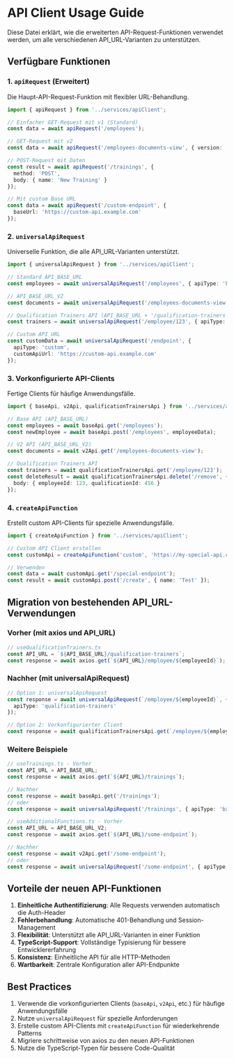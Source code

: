 # API Client Usage Guide

Diese Datei erklärt, wie die erweiterten API-Request-Funktionen verwendet werden, um alle verschiedenen API_URL-Varianten zu unterstützen.

## Verfügbare Funktionen

### 1. `apiRequest` (Erweitert)
Die Haupt-API-Request-Funktion mit flexibler URL-Behandlung.

```typescript
import { apiRequest } from '../services/apiClient';

// Einfacher GET-Request mit v1 (Standard)
const data = await apiRequest('/employees');

// GET-Request mit v2
const data = await apiRequest('/employees-documents-view', { version: 'v2' });

// POST-Request mit Daten
const result = await apiRequest('/trainings', {
  method: 'POST',
  body: { name: 'New Training' }
});

// Mit custom Base URL
const data = await apiRequest('/custom-endpoint', {
  baseUrl: 'https://custom-api.example.com'
});
```

### 2. `universalApiRequest`
Universelle Funktion, die alle API_URL-Varianten unterstützt.

```typescript
import { universalApiRequest } from '../services/apiClient';

// Standard API_BASE_URL
const employees = await universalApiRequest('/employees', { apiType: 'base' });

// API_BASE_URL_V2
const documents = await universalApiRequest('/employees-documents-view', { apiType: 'v2' });

// Qualification Trainers API (API_BASE_URL + '/qualification-trainers')
const trainers = await universalApiRequest('/employee/123', { apiType: 'qualification-trainers' });

// Custom API URL
const customData = await universalApiRequest('/endpoint', {
  apiType: 'custom',
  customApiUrl: 'https://custom-api.example.com'
});
```

### 3. Vorkonfigurierte API-Clients
Fertige Clients für häufige Anwendungsfälle.

```typescript
import { baseApi, v2Api, qualificationTrainersApi } from '../services/apiClient';

// Base API (API_BASE_URL)
const employees = await baseApi.get('/employees');
const newEmployee = await baseApi.post('/employees', employeeData);

// V2 API (API_BASE_URL_V2)
const documents = await v2Api.get('/employees-documents-view');

// Qualification Trainers API
const trainers = await qualificationTrainersApi.get('/employee/123');
const deleteResult = await qualificationTrainersApi.delete('/remove', {
  body: { employeeId: 123, qualificationId: 456 }
});
```

### 4. `createApiFunction`
Erstellt custom API-Clients für spezielle Anwendungsfälle.

```typescript
import { createApiFunction } from '../services/apiClient';

// Custom API Client erstellen
const customApi = createApiFunction('custom', 'https://my-special-api.com');

// Verwenden
const data = await customApi.get('/special-endpoint');
const result = await customApi.post('/create', { name: 'Test' });
```

## Migration von bestehenden API_URL-Verwendungen

### Vorher (mit axios und API_URL)
```typescript
// useQualificationTrainers.ts
const API_URL = `${API_BASE_URL}/qualification-trainers`;
const response = await axios.get(`${API_URL}/employee/${employeeId}`);
```

### Nachher (mit universalApiRequest)
```typescript
// Option 1: universalApiRequest
const response = await universalApiRequest(`/employee/${employeeId}`, {
  apiType: 'qualification-trainers'
});

// Option 2: Vorkonfigurierter Client
const response = await qualificationTrainersApi.get(`/employee/${employeeId}`);
```

### Weitere Beispiele

```typescript
// useTrainings.ts - Vorher
const API_URL = API_BASE_URL;
const response = await axios.get(`${API_URL}/trainings`);

// Nachher
const response = await baseApi.get('/trainings');
// oder
const response = await universalApiRequest('/trainings', { apiType: 'base' });

// useAdditionalFunctions.ts - Vorher
const API_URL = API_BASE_URL_V2;
const response = await axios.get(`${API_URL}/some-endpoint`);

// Nachher
const response = await v2Api.get('/some-endpoint');
// oder
const response = await universalApiRequest('/some-endpoint', { apiType: 'v2' });
```

## Vorteile der neuen API-Funktionen

1. **Einheitliche Authentifizierung**: Alle Requests verwenden automatisch die Auth-Header
2. **Fehlerbehandlung**: Automatische 401-Behandlung und Session-Management
3. **Flexibilität**: Unterstützt alle API_URL-Varianten in einer Funktion
4. **TypeScript-Support**: Vollständige Typisierung für bessere Entwicklererfahrung
5. **Konsistenz**: Einheitliche API für alle HTTP-Methoden
6. **Wartbarkeit**: Zentrale Konfiguration aller API-Endpunkte

## Best Practices

1. Verwende die vorkonfigurierten Clients (`baseApi`, `v2Api`, etc.) für häufige Anwendungsfälle
2. Nutze `universalApiRequest` für spezielle Anforderungen
3. Erstelle custom API-Clients mit `createApiFunction` für wiederkehrende Patterns
4. Migriere schrittweise von axios zu den neuen API-Funktionen
5. Nutze die TypeScript-Typen für bessere Code-Qualität